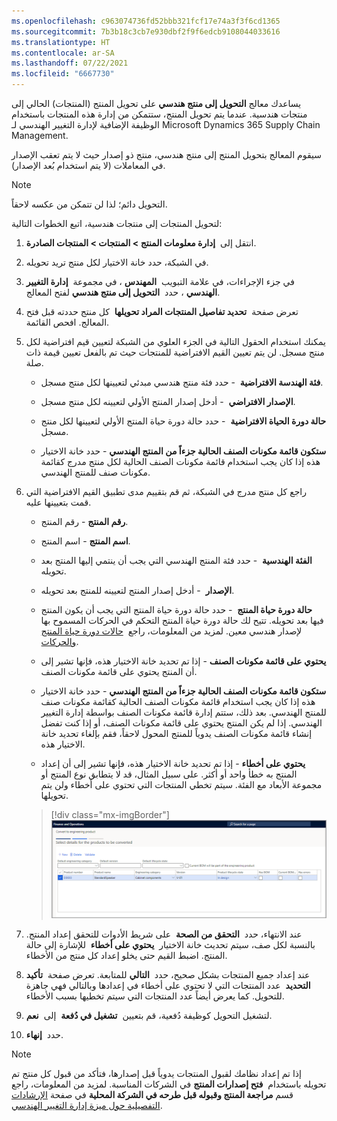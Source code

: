 ```yaml
---
ms.openlocfilehash: c963074736fd52bbb321fcf17e74a3f3f6cd1365
ms.sourcegitcommit: 7b3b18c3cb7e930dbf2f9f6edcb9108044033616
ms.translationtype: HT
ms.contentlocale: ar-SA
ms.lasthandoff: 07/22/2021
ms.locfileid: "6667730"
---
```

يساعدك معالج **التحويل إلى منتج هندسي** على تحويل المنتج (المنتجات) الحالي إلى منتجات هندسية. عندما يتم تحويل المنتج، ستتمكن من إدارة هذه المنتجات باستخدام الوظيفة الإضافية لإدارة التغيير الهندسي لـ Microsoft Dynamics 365 Supply Chain Management. 

سيقوم المعالج بتحويل المنتج إلى منتج هندسي، منتج ذو إصدار حيث لا يتم تعقب الإصدار في المعاملات (لا يتم استخدام بُعد الإصدار). 

> [!NOTE]
> التحويل دائم؛ لذا لن تتمكن من عكسه لاحقاً.

لتحويل المنتجات إلى منتجات هندسية، اتبع الخطوات التالية:

1.  انتقل إلى  **إدارة معلومات المنتج > المنتجات > المنتجات الصادرة**.

1.  في الشبكة، حدد خانة الاختيار لكل منتج تريد تحويله.

1.  في جزء الإجراءات، في علامة التبويب  **المهندس** ، في مجموعة  **إدارة التغيير الهندسي** ، حدد  **التحويل إلى منتج هندسي** لفتح المعالج.

1.  تعرض صفحة  **تحديد تفاصيل المنتجات المراد تحويلها**  كل منتج حددته قبل فتح المعالج. افحص القائمة.

1.  يمكنك استخدام الحقول التالية في الجزء العلوي من الشبكة لتعيين قيم افتراضية لكل منتج مسجل. لن يتم تعيين القيم الافتراضية للمنتجات حيث تم بالفعل تعيين قيمة ذات صلة.

    -   **فئة الهندسة الافتراضية**  - حدد فئة منتج هندسي مبدئي لتعيينها لكل منتج مسجل.

    -   **الإصدار الافتراضي**  - أدخل إصدار المنتج الأولي لتعيينه لكل منتج مسجل.

    -   **حالة دورة الحياة الافتراضية**  - حدد حالة دورة حياة المنتج الأولي لتعيينها لكل منتج مسجل.

    -   **ستكون قائمة مكونات الصنف الحالية جزءاً من المنتج الهندسي** - حدد خانة الاختيار هذه إذا كان يجب استخدام قائمة مكونات الصنف الحالية لكل منتج مدرج كقائمة مكونات صنف للمنتج الهندسي.

1.  راجع كل منتج مدرج في الشبكة، ثم قم بتقييم مدى تطبيق القيم الافتراضية التي قمت بتعيينها عليه.

    -   **رقم المنتج** - رقم المنتج.

    -   **اسم المنتج** - اسم المنتج.

    -   **الفئة الهندسية**  - حدد فئة المنتج الهندسي التي يجب أن ينتمي إليها المنتج بعد تحويله.

    -   **الإصدار**  - أدخل إصدار المنتج لتعيينه للمنتج بعد تحويله.

    -   **حالة دورة حياة المنتج**  - حدد حالة دورة حياة المنتج التي يجب أن يكون المنتج فيها بعد تحويله. تتيح لك حالة دورة حياة المنتج التحكم في الحركات المسموح بها لإصدار هندسي معين. لمزيد من المعلومات، راجع  [حالات دورة حياة المنتج والحركات](/dynamics365/supply-chain/engineering-change-management/product-lifecycle-state-transactions/?azure-portal=true).

    -   **يحتوي على قائمة مكونات الصنف** - إذا تم تحديد خانة الاختيار هذه، فإنها تشير إلى أن المنتج يحتوي على قائمة مكونات الصنف.

    -   **ستكون قائمة مكونات الصنف الحالية جزءاً من المنتج الهندسي** - حدد خانة الاختيار هذه إذا كان يجب استخدام قائمة مكونات الصنف الحالية كقائمة مكونات صنف للمنتج الهندسي. بعد ذلك، ستتم إدارة قائمة مكونات الصنف بواسطة إدارة التغيير الهندسي. إذا لم يكن المنتج يحتوي على قائمة مكونات الصنف، أو إذا كنت تفضل إنشاء قائمة مكونات الصنف يدوياً للمنتج المحول لاحقاً، فقم بإلغاء تحديد خانة الاختيار هذه.

    -   **يحتوي على أخطاء** - إذا تم تحديد خانة الاختيار هذه، فإنها تشير إلى أن إعداد المنتج به خطأ واحد أو أكثر. على سبيل المثال، قد لا يتطابق نوع المنتج أو مجموعة الأبعاد مع الفئة. سيتم تخطي المنتجات التي تحتوي على أخطاء ولن يتم تحويلها.

    > [!div class="mx-imgBorder"]
    > [![لقطة شاشة لصفحة المعالج التي تحتوي على المنتجات المطلوب تحويلها وجميع الخيارات الأخرى المفصلة في النص.](../media/conversion-wizard.png)](../media/conversion-wizard.png#lightbox)

1.  عند الانتهاء، حدد  **التحقق من الصحة**  على شريط الأدوات للتحقق إعداد المنتج. بالنسبة لكل صف، سيتم تحديث خانة الاختيار  **يحتوي على أخطاء**  للإشارة إلى حالة المنتج. اضبط القيم حتى يخلو إعداد كل منتج من الأخطاء.

1.  عند إعداد جميع المنتجات بشكل صحيح، حدد  **التالي** للمتابعة. تعرض صفحة  **تأكيد التحديد**  عدد المنتجات التي لا تحتوي على أخطاء في إعدادها وبالتالي فهي جاهزة للتحويل. كما يعرض أيضاً عدد المنتجات التي سيتم تخطيها بسبب الأخطاء.

1.  لتشغيل التحويل كوظيفة دُفعية، قم بتعيين  **تشغيل في دُفعة**  إلى  **نعم**.

1. حدد  **إنهاء**.

> [!NOTE]
> إذا تم إعداد نظامك لقبول المنتجات يدوياً قبل إصدارها، فتأكد من قبول كل منتج تم تحويله باستخدام  **فتح إصدارات المنتج** في الشركات المناسبة. لمزيد من المعلومات، راجع قسم **مراجعة المنتج وقبوله قبل طرحه في الشركة المحلية** في صفحة [‏‫الإرشادات التفصيلية حول ميزة إدارة التغيير الهندسي‬](/dynamics365/supply-chain/engineering-change-management/engineering-scenarios?azure-portal=true#accept).
